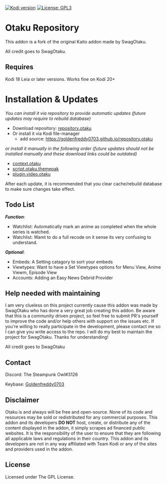 [![Kodi version](https://img.shields.io/badge/kodi%20versions18/19/20/21-blue)](https://kodi.tv/)
[![License: GPL3](https://img.shields.io/badge/License-GPL3-yellow.svg)](https://opensource.org/licenses/GPL-3.0)

# Otaku Repository

This addon is a fork of the original Kaito addon made by SwagOtaku.

All credit goes to SwagOtaku.

## Requires

Kodi 18 Leia or later versions.
Works fine on Kodi 20+

# Installation & Updates

_You can install it via repository to provide automatic updates (future updates may require to rebuild database)_

- Download repository: [repository.otaku](https://github.com/Goldenfreddy0703/repository.otaku/blob/master/repository.otaku-1.0.zip?raw=true)
- Or install it via Kodi file-manager
  - add source: <https://goldenfreddy0703.github.io/repository.otaku>

_or install it manually in the following order (future updates should not be installed manually and these download links could be outdated)_

- [context.otaku](https://github.com/Goldenfreddy0703/repository.otaku/raw/master/repo/zips/context.otaku/context.otaku-0.0.9.zip)
- [script.otaku.themepak](https://github.com/Goldenfreddy0703/repository.otaku/raw/master/repo/zips/script.otaku.themepak/script.otaku.themepak-0.0.7.zip)
- [plugin.video.otaku](https://github.com/Goldenfreddy0703/repository.otaku/raw/master/repo/zips/plugin.video.otaku/plugin.video.otaku-0.3.44.zip)

After each update, it is recommended that you clear cache/rebuild database to make sure changes take effect.

## Todo List

**_Function_**:
- Watchlist: Automatically mark an anime as completed when the whole series is watched. 
- Watchlist: Wamt to do a full recode on it sense its very confusing to understand. 

**_Optional_**: 
- Embeds: A Setting catagory to sort your embeds
- Viewtypes: Want to have a Set Viewtypes options for Menu View, Anime Viewm, Episode View
- Accounts: Adding an Easy News Debrid Provider

## Help needed with maintaining

I am very clueless on this project currently cause this addon was made by SwagOtaku who has done a very great job creating this addon. Be aware that this is a community driven project, so feel free to submit PR's yourself to improve the code and/or help others with support on the issues etc. If you're willing to really participate in the development, please contact me so I can give you write access to the repo. I will do my best to maintain the project for SwagOtaku. Thanks for understanding!

All credit goes to SwagOtaku

## Contact

Discord: The Steampunk Owl#3126

Keybase: [Goldenfreddy0703](https://keybase.io/goldenfreddy0703)

## Disclaimer 

Otaku is and always will be free and open-source. None of its code and resources may be sold or redistributed for any commercial purposes. This addon and its developers **DO NOT** host, create, or distribute any of the content displayed in the addon, it simply scrapes ad financed public websites. It is the responsibility of the user to ensure that they are following all applicable laws and regulations in their country. This addon and its developers are not in any way affiliated with Team Kodi or any of the sites and providers used in the addon.

## License

Licensed under The GPL License.
